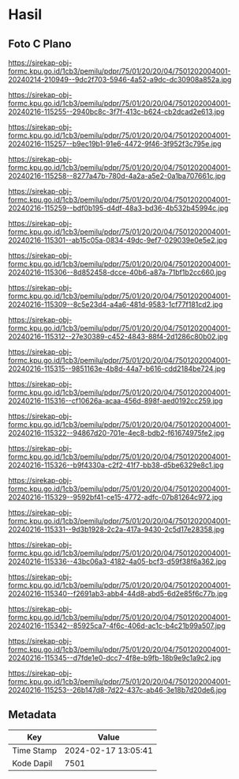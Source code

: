 # Hasil

## Foto C Plano

https://sirekap-obj-formc.kpu.go.id/1cb3/pemilu/pdpr/75/01/20/20/04/7501202004001-20240214-210949--9dc2f703-5946-4a52-a9dc-dc30908a852a.jpg

https://sirekap-obj-formc.kpu.go.id/1cb3/pemilu/pdpr/75/01/20/20/04/7501202004001-20240216-115255--2940bc8c-3f7f-413c-b624-cb2dcad2e613.jpg

https://sirekap-obj-formc.kpu.go.id/1cb3/pemilu/pdpr/75/01/20/20/04/7501202004001-20240216-115257--b9ec19b1-91e6-4472-9f46-3f952f3c795e.jpg

https://sirekap-obj-formc.kpu.go.id/1cb3/pemilu/pdpr/75/01/20/20/04/7501202004001-20240216-115258--8277a47b-780d-4a2a-a5e2-0a1ba707661c.jpg

https://sirekap-obj-formc.kpu.go.id/1cb3/pemilu/pdpr/75/01/20/20/04/7501202004001-20240216-115259--bdf0b195-d4df-48a3-bd36-4b532b45994c.jpg

https://sirekap-obj-formc.kpu.go.id/1cb3/pemilu/pdpr/75/01/20/20/04/7501202004001-20240216-115301--ab15c05a-0834-49dc-9ef7-029039e0e5e2.jpg

https://sirekap-obj-formc.kpu.go.id/1cb3/pemilu/pdpr/75/01/20/20/04/7501202004001-20240216-115306--8d852458-dcce-40b6-a87a-71bf1b2cc660.jpg

https://sirekap-obj-formc.kpu.go.id/1cb3/pemilu/pdpr/75/01/20/20/04/7501202004001-20240216-115309--8c5e23d4-a4a6-481d-9583-1cf77f181cd2.jpg

https://sirekap-obj-formc.kpu.go.id/1cb3/pemilu/pdpr/75/01/20/20/04/7501202004001-20240216-115312--27e30389-c452-4843-88f4-2d1286c80b02.jpg

https://sirekap-obj-formc.kpu.go.id/1cb3/pemilu/pdpr/75/01/20/20/04/7501202004001-20240216-115315--9851163e-4b8d-44a7-b616-cdd2184be724.jpg

https://sirekap-obj-formc.kpu.go.id/1cb3/pemilu/pdpr/75/01/20/20/04/7501202004001-20240216-115316--cf10626a-acaa-456d-898f-aed0192cc259.jpg

https://sirekap-obj-formc.kpu.go.id/1cb3/pemilu/pdpr/75/01/20/20/04/7501202004001-20240216-115322--94867d20-701e-4ec8-bdb2-f61674975fe2.jpg

https://sirekap-obj-formc.kpu.go.id/1cb3/pemilu/pdpr/75/01/20/20/04/7501202004001-20240216-115326--b9f4330a-c2f2-41f7-bb38-d5be6329e8c1.jpg

https://sirekap-obj-formc.kpu.go.id/1cb3/pemilu/pdpr/75/01/20/20/04/7501202004001-20240216-115329--9592bf41-ce15-4772-adfc-07b81264c972.jpg

https://sirekap-obj-formc.kpu.go.id/1cb3/pemilu/pdpr/75/01/20/20/04/7501202004001-20240216-115331--9d3b1928-2c2a-417a-9430-2c5d17e28358.jpg

https://sirekap-obj-formc.kpu.go.id/1cb3/pemilu/pdpr/75/01/20/20/04/7501202004001-20240216-115336--43bc06a3-4182-4a05-bcf3-d59f38f6a362.jpg

https://sirekap-obj-formc.kpu.go.id/1cb3/pemilu/pdpr/75/01/20/20/04/7501202004001-20240216-115340--f2691ab3-abb4-44d8-abd5-6d2e85f6c77b.jpg

https://sirekap-obj-formc.kpu.go.id/1cb3/pemilu/pdpr/75/01/20/20/04/7501202004001-20240216-115342--85925ca7-4f6c-406d-ac1c-b4c21b99a507.jpg

https://sirekap-obj-formc.kpu.go.id/1cb3/pemilu/pdpr/75/01/20/20/04/7501202004001-20240216-115345--d7fde1e0-dcc7-4f8e-b9fb-18b9e9c1a9c2.jpg

https://sirekap-obj-formc.kpu.go.id/1cb3/pemilu/pdpr/75/01/20/20/04/7501202004001-20240216-115253--26b147d8-7d22-437c-ab46-3e18b7d20de6.jpg


## Metadata

| Key        | Value               |
| ---------- | ------------------- |
| Time Stamp | 2024-02-17 13:05:41 |
| Kode Dapil | 7501                |



